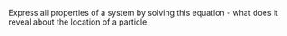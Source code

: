 Express all properties of a system by solving this equation - what does it reveal about the location of a particle